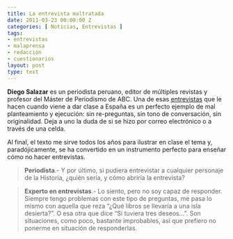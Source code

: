 ```yaml
---
title: La entrevista maltratada
date: 2011-03-23 00:00:00 Z
categories: [ Noticias, Entrevistas ]
tags:
- entrevistas
- malaprensa
- redacción
- cuestionarios
layout: post
type: text
---
```


**Diego Salazar** es un periodista peruano, editor de múltiples revistas y profesor del Máster de Periodismo de ABC. Una de esas [entrevistas](http://bit.ly/hsW4av) que le hacen cuando viene a dar clase a España es un perfecto ejemplo de mal planteamiento y ejecución: sin re-preguntas, sin tono de conversación, sin originalidad. Deja a uno la duda de si se hizo por correo electrónico o a través de una celda. 

Al final, el texto me sirve todos los años para ilustrar en clase el tema y, paradójicamente, se ha convertido en un instrumento perfecto para enseñar cómo no hacer entrevistas.

>**Periodista**.- Y por último, si pudiera entrevistar a cualquier personaje de la Historia, ¿quién sería, y cómo abriría la entrevista?

>**Experto en entrevistas**.- Lo siento, pero no soy capaz de responder. Siempre tengo problemas con este tipo de preguntas, me pasa lo mismo con aquella que reza “¿Qué libros se llevaría a una isla desierta?”. O esa otra que dice “Si tuviera tres deseos…”. Son situaciones, como poco, bastante improbables, así que prefiero no ponerme en situación de responderlas.
